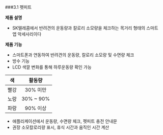 ###3.1 펫피트

**제품 설명**
- SK텔레콤에서 반려견의 운동량과 칼로리 소모량을 체크하는 목거리 형태의 스마트 앱 악세사리이다

**제품 기능**
- 스마트폰과 연동하여 반려견의 운동량, 칼로리 소모량 및 수면량 체크
- 방수 기능
- LCD 색깔 변화를 통해 하루운동량 확인 가능

|    색   |  활동량  |
| :-----: |:--------:|
|  빨강   | 30% 미만 |
| 노랑    | 30% ~ 90%|
| 파랑    | 90% 이상 |

- 애플리케이션에서 운동량, 수면량 체크, 펫피트 충전 안내문
- 권장 소모칼로리량 표시, 휴식 시간과 움직인 시간 계산
